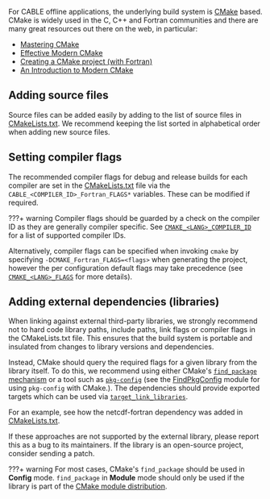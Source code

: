For CABLE offline applications, the underlying build system is [CMake](https://cmake.org) based. CMake is widely used in the C, C++ and Fortran communities and there are many great resources out there on the web, in particular:

- [Mastering CMake](https://cmake.org/cmake/help/book/mastering-cmake/index.html)
- [Effective Modern CMake](https://gist.github.com/mbinna/c61dbb39bca0e4fb7d1f73b0d66a4fd1)
- [Creating a CMake project (with Fortran)](https://fortran-lang.org/learn/building_programs/build_tools/#creating-a-cmake-project)
- [An Introduction to Modern CMake](https://cliutils.gitlab.io/modern-cmake/)

## Adding source files

Source files can be added easily by adding to the list of source files in [CMakeLists.txt][CMakeLists.txt]. We recommend keeping the list sorted in alphabetical order when adding new source files.

## Setting compiler flags

The recommended compiler flags for debug and release builds for each compiler are set in the [CMakeLists.txt][CMakeLists.txt] file via the `CABLE_<COMPILER_ID>_Fortran_FLAGS*` variables. These can be modified if required.

???+ warning
    Compiler flags should be guarded by a check on the compiler ID as they are generally compiler specific. See [`CMAKE_<LANG>_COMPILER_ID`](https://cmake.org/cmake/help/latest/variable/CMAKE_LANG_COMPILER_ID.html) for a list of supported compiler IDs.

Alternatively, compiler flags can be specified when invoking `cmake` by specifying `-DCMAKE_Fortran_FLAGS=<flags>` when generating the project, however the per configuration default flags may take precedence (see [`CMAKE_<LANG>_FLAGS`](https://cmake.org/cmake/help/latest/variable/CMAKE_LANG_FLAGS.html) for more details).

## Adding external dependencies (libraries)

When linking against external third-party libraries, we strongly recommend not to hard code library paths, include paths, link flags or compiler flags in the CMakeLists.txt file. This ensures that the build system is portable and insulated from changes to library versions and dependencies.

Instead, CMake should query the required flags for a given library from the library itself. To do this, we recommend using either CMake's [`find_package` mechanism](https://cmake.org/cmake/help/book/mastering-cmake/chapter/Finding%20Packages.html) or a tool such as [`pkg-config`](https://en.wikipedia.org/wiki/Pkg-config) (see the [FindPkgConfig](https://cmake.org/cmake/help/latest/module/FindPkgConfig.html) module for using `pkg-config` with CMake.). The dependencies should provide exported targets which can be used via [`target_link_libraries`](https://cmake.org/cmake/help/latest/command/target_link_libraries.html).

For an example, see how the netcdf-fortran dependency was added in [CMakeLists.txt][CMakeLists.txt].

If these approaches are not supported by the external library, please report this as a bug to its maintainers. If the library is an open-source project, consider sending a patch.

???+ warning
    For most cases, CMake's `find_package` should be used in **Config** mode. `find_package` in **Module** mode should only be used if the library is part of the [CMake module distribution](https://cmake.org/cmake/help/latest/manual/cmake-modules.7.html#manual:cmake-modules(7)).

[CMakeLists.txt]: https://github.com/CABLE-LSM/CABLE/blob/main/CMakeLists.txt
